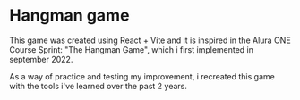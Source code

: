 # Hangman game

This game was created using React + Vite and it is inspired in the Alura ONE Course Sprint: "The Hangman Game", which i first implemented in september 2022.

As a way of practice and testing my improvement, i recreated this game with the tools i've learned over the past 2 years.
